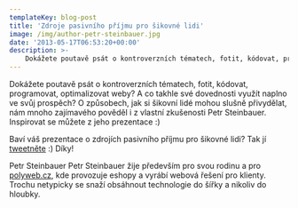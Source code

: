 ```yaml
---
templateKey: blog-post
title: 'Zdroje pasivního příjmu pro šikovné lidi'
image: /img/author-petr-steinbauer.jpg
date: '2013-05-17T06:53:20+00:00'
description: >-
    Dokážete poutavě psát o kontroverzních tématech, fotit, kódovat, programovat, optimalizovat weby? A co takhle své dovednosti využít naplno ve svůj prospěch? O způsobech, jak si šikovní lidé...
---
```

Dokážete poutavě psát o kontroverzních tématech, fotit, kódovat, programovat, optimalizovat weby? A co takhle své dovednosti využít naplno ve svůj prospěch? O způsobech, jak si šikovní lidé mohou slušně přivydělat, nám mnoho zajímavého pověděl i z vlastní zkušenosti Petr Steinbauer. Inspirovat se můžete z jeho prezentace :)

Baví váš prezentace o zdrojích pasivního příjmu pro šikovné lidi? Tak jí [tweetněte](http://twitter.com/home?status=T%C3%A9ma%2C%20kter%C3%A9%20zam%C4%9Bstnavatel%C3%A9%20sly%C5%A1%C3%AD%20neradi%20-%20jak%20si%20vytvo%C5%99it%20zaj%C3%ADmav%C3%BD%20pasivn%C3%AD%20p%C5%99%C3%ADjem%20k%20pr%C3%A1ci.%20Inspirujte%20se%20%23Ctvrtkon%20-%20http%3A%2F%2Fbit.ly%2F11Jctwb "Sdílejte tuto prezentaci na Twitteru") :) Díky!

Petr Steinbauer Petr Steinbauer žije především pro svou rodinu a pro [polyweb.cz](http://polyweb.cz/), kde provozuje eshopy a vyrábí webová řešení pro klienty. Trochu netypicky se snaží obsáhnout technologie do šířky a nikoliv do hloubky.